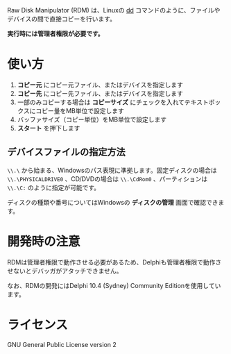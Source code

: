 Raw Disk Manipulator (RDM) は、Linuxの [dd](https://linuxjm.osdn.jp/html/GNU_coreutils/man1/dd.1.html) コマンドのように、ファイルやデバイスの間で直接コピーを行います。

**実行時には管理者権限が必要です。**

# 使い方

1. **コピー元** にコピー元ファイル、またはデバイスを指定します
2. **コピー先** にコピー先ファイル、またはデバイスを指定します
3. 一部のみコピーする場合は **コピーサイズ** にチェックを入れてテキストボックスにコピー量をMB単位で設定します
4. バッファサイズ（コピー単位）をMB単位で設定します
5. **スタート** を押下します

## デバイスファイルの指定方法

`\\.\` から始まる、Windowsのパス表現に準拠します。固定ディスクの場合は `\\.\PHYSICALDRIVE0` 、CD/DVDの場合は `\\.\CdRom0` 、パーティションは `\\.\C:` のように指定が可能です。

ディスクの種類や番号についてはWindowsの **ディスクの管理** 画面で確認できます。

# 開発時の注意

RDMは管理者権限で動作させる必要があるため、Delphiも管理者権限で動作させないとデバッガがアタッチできません。

なお、RDMの開発にはDelphi 10.4 (Sydney) Community Editionを使用しています。

# ライセンス

GNU General Public License version 2
